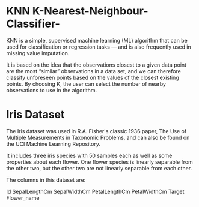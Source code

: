 # KNN K-Nearest-Neighbour-Classifier-

KNN is a simple, supervised machine learning (ML) algorithm that can be used for classification or regression tasks — and is also frequently used in missing value imputation.

It is based on the idea that the observations closest to a given data point are the most “similar” observations in a data set, and we can therefore classify unforeseen points based on the values of the closest existing points. 
By choosing K, the user can select the number of nearby observations to use in the algorithm.


# Iris Dataset

The Iris dataset was used in R.A. Fisher's classic 1936 paper, The Use of Multiple Measurements in Taxonomic Problems, and can also be found on the UCI Machine Learning Repository.

It includes three iris species with 50 samples each as well as some properties about each flower. One flower species is linearly separable from the other two, but the other two are not linearly separable from each other.

The columns in this dataset are:

Id
SepalLengthCm
SepalWidthCm
PetalLengthCm
PetalWidthCm
Target
Flower_name
